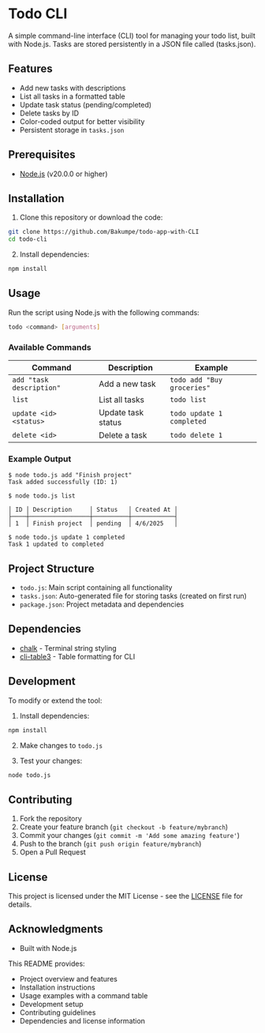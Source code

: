 # Todo CLI

A simple command-line interface (CLI) tool for managing your todo list, built with Node.js. Tasks are stored persistently in a JSON file called (tasks.json).

## Features

- Add new tasks with descriptions
- List all tasks in a formatted table
- Update task status (pending/completed)
- Delete tasks by ID
- Color-coded output for better visibility
- Persistent storage in `tasks.json`

## Prerequisites

- [Node.js](https://nodejs.org/) (v20.0.0 or higher)

## Installation

1. Clone this repository or download the code:
```bash
git clone https://github.com/Bakumpe/todo-app-with-CLI
cd todo-cli
```

2. Install dependencies:
```bash
npm install
```

## Usage

Run the script using Node.js with the following commands:

```bash
todo <command> [arguments]
```

### Available Commands

| Command | Description | Example |
|---------|-------------|---------|
| `add "task description"` | Add a new task | `todo add "Buy groceries"` |
| `list` | List all tasks | `todo list` |
| `update <id> <status>` | Update task status | `todo update 1 completed` |
| `delete <id>` | Delete a task | `todo delete 1` |

### Example Output
```
$ node todo.js add "Finish project"
Task added successfully (ID: 1)

$ node todo.js list

│ ID │ Description     │ Status   │ Created At │
├────┼─────────────────┼──────────┼────────────┤
│ 1  │ Finish project  │ pending  │ 4/6/2025   │

$ node todo.js update 1 completed
Task 1 updated to completed
```

## Project Structure

- `todo.js`: Main script containing all functionality
- `tasks.json`: Auto-generated file for storing tasks (created on first run)
- `package.json`: Project metadata and dependencies

## Dependencies

- [chalk](https://www.npmjs.com/package/chalk) - Terminal string styling
- [cli-table3](https://www.npmjs.com/package/cli-table3) - Table formatting for CLI

## Development

To modify or extend the tool:

1. Install dependencies:
```bash
npm install
```

2. Make changes to `todo.js`

3. Test your changes:
```bash
node todo.js
```

## Contributing

1. Fork the repository
2. Create your feature branch (`git checkout -b feature/mybranch`)
3. Commit your changes (`git commit -m 'Add some amazing feature'`)
4. Push to the branch (`git push origin feature/mybranch`)
5. Open a Pull Request

## License

This project is licensed under the MIT License - see the [LICENSE](LICENSE) file for details.

## Acknowledgments

- Built with Node.js

This README provides:
- Project overview and features
- Installation instructions
- Usage examples with a command table
- Development setup
- Contributing guidelines
- Dependencies and license information
